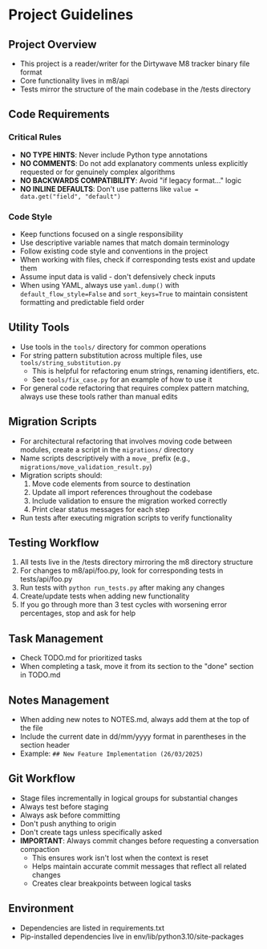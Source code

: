 # Project Guidelines

## Project Overview
- This project is a reader/writer for the Dirtywave M8 tracker binary file format
- Core functionality lives in m8/api
- Tests mirror the structure of the main codebase in the /tests directory

## Code Requirements

### Critical Rules
- **NO TYPE HINTS**: Never include Python type annotations
- **NO COMMENTS**: Do not add explanatory comments unless explicitly requested or for genuinely complex algorithms
- **NO BACKWARDS COMPATIBILITY**: Avoid "if legacy format..." logic
- **NO INLINE DEFAULTS**: Don't use patterns like `value = data.get("field", "default")`

### Code Style
- Keep functions focused on a single responsibility
- Use descriptive variable names that match domain terminology
- Follow existing code style and conventions in the project
- When working with files, check if corresponding tests exist and update them
- Assume input data is valid - don't defensively check inputs
- When using YAML, always use `yaml.dump()` with `default_flow_style=False` and `sort_keys=True` to maintain consistent formatting and predictable field order

## Utility Tools
- Use tools in the `tools/` directory for common operations
- For string pattern substitution across multiple files, use `tools/string_substitution.py`
  - This is helpful for refactoring enum strings, renaming identifiers, etc.
  - See `tools/fix_case.py` for an example of how to use it
- For general code refactoring that requires complex pattern matching, always use these tools rather than manual edits

## Migration Scripts
- For architectural refactoring that involves moving code between modules, create a script in the `migrations/` directory
- Name scripts descriptively with a `move_` prefix (e.g., `migrations/move_validation_result.py`)
- Migration scripts should:
  1. Move code elements from source to destination
  2. Update all import references throughout the codebase
  3. Include validation to ensure the migration worked correctly 
  4. Print clear status messages for each step
- Run tests after executing migration scripts to verify functionality

## Testing Workflow
1. All tests live in the /tests directory mirroring the m8 directory structure
2. For changes to m8/api/foo.py, look for corresponding tests in tests/api/foo.py
3. Run tests with `python run_tests.py` after making any changes
4. Create/update tests when adding new functionality
5. If you go through more than 3 test cycles with worsening error percentages, stop and ask for help

## Task Management
- Check TODO.md for prioritized tasks
- When completing a task, move it from its section to the "done" section in TODO.md

## Notes Management
- When adding new notes to NOTES.md, always add them at the top of the file
- Include the current date in dd/mm/yyyy format in parentheses in the section header
- Example: `## New Feature Implementation (26/03/2025)`

## Git Workflow
- Stage files incrementally in logical groups for substantial changes
- Always test before staging
- Always ask before committing
- Don't push anything to origin
- Don't create tags unless specifically asked
- **IMPORTANT**: Always commit changes before requesting a conversation compaction
  - This ensures work isn't lost when the context is reset
  - Helps maintain accurate commit messages that reflect all related changes
  - Creates clear breakpoints between logical tasks

## Environment
- Dependencies are listed in requirements.txt
- Pip-installed dependencies live in env/lib/python3.10/site-packages

